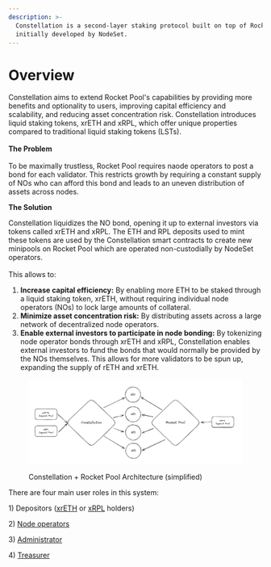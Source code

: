 ```yaml
---
description: >-
  Constellation is a second-layer staking protocol built on top of Rocket Pool,
  initially developed by NodeSet.
---
```


# Overview

Constellation aims to extend Rocket Pool's capabilities by providing more benefits and optionality to users, improving capital efficiency and scalability, and reducing asset concentration risk. Constellation introduces liquid staking tokens, xrETH and xRPL, which offer unique properties compared to traditional liquid staking tokens (LSTs).\
\
**The Problem**\
\
To be maximally trustless, Rocket Pool requires naode operators to post a bond for each validator. This restricts growth by requiring a constant supply of NOs who can afford this bond and leads to an uneven distribution of assets across nodes.

**The Solution**

Constellation liquidizes the NO bond, opening it up to external investors via tokens called xrETH and xRPL. The ETH and RPL deposits used to mint these tokens are used by the Constellation smart contracts to create new minipools on Rocket Pool which are operated non-custodially by NodeSet operators.\
\
This allows to:

1. **Increase capital efficiency:** By enabling more ETH to be staked through a liquid staking token, xrETH, without requiring individual node operators (NOs) to lock large amounts of collateral.
2. **Minimize asset concentration risk:** By distributing assets across a large network of decentralized node operators.
3. **Enable external investors to participate in node bonding:** By tokenizing node operator bonds through xrETH and xRPL, Constellation enables external investors to fund the bonds that would normally be provided by the NOs themselves. This allows for more validators to be spun up, expanding the supply of rETH and xrETH.

<figure><img src="../.gitbook/assets/image (76).png" alt=""><figcaption><p>Constellation + Rocket Pool Architecture (simplified)</p></figcaption></figure>

There are four main user roles in this system:

1\) Depositors ([xrETH](https://docs.nodeset.io/constellation/xreth) or [xRPL](https://docs.nodeset.io/constellation/xrpl) holders)&#x20;

2\) [Node operators](https://docs.nodeset.io/constellation/node-operators)&#x20;

3\) [Administrator](https://docs.nodeset.io/constellation/administrator)&#x20;

4\) [Treasurer](https://docs.nodeset.io/constellation/treasurer)

